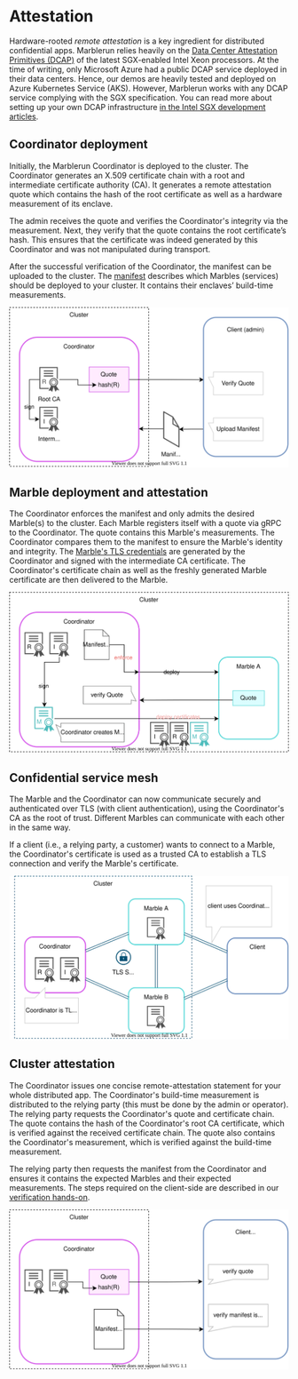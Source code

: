 # Attestation

Hardware-rooted *remote attestation* is a key ingredient for distributed confidential apps. Marblerun relies heavily on the [Data Center Attestation Primitives (DCAP)](https://download.01.org/intel-sgx/sgx-dcap/1.9/linux/docs/Intel_SGX_DCAP_ECDSA_Orientation.pdf) of the latest SGX-enabled Intel Xeon processors.
At the time of writing, only Microsoft Azure had a public DCAP service deployed in their data centers. Hence, our demos are heavily tested and deployed on Azure Kubernetes Service (AKS).
However, Marblerun works with any DCAP service complying with the SGX specification. You can read more about setting up your own DCAP infrastructure [in the Intel SGX development articles](https://software.intel.com/content/www/us/en/develop/articles/intel-software-guard-extensions-data-center-attestation-primitives-quick-install-guide.html).

## Coordinator deployment

Initially, the Marblerun Coordinator is deployed to the cluster.
The Coordinator generates an X.509 certificate chain with a root and intermediate certificate authority (CA).
It generates a remote attestation quote which contains the hash of the root certificate as well as a hardware measurement of its enclave.

The admin receives the quote and verifies the Coordinator's integrity via the measurement. Next, they verify that the quote contains the root certificate’s hash. This ensures that the certificate was indeed generated by this Coordinator and was not manipulated during transport.

After the successful verification of the Coordinator, the manifest can be uploaded to the cluster.
The [manifest](workflows/define-manifest.md) describes which Marbles (services) should be deployed to your cluster. It contains their enclaves’ build-time measurements.

![Coordinator deployment](../media/coordinator_deployment.svg)

## Marble deployment and attestation

The Coordinator enforces the manifest and only admits the desired Marble(s) to the cluster.
Each Marble registers itself with a quote via gRPC to the Coordinator.
The quote contains this Marble's measurements. The Coordinator compares them to the manifest to ensure the Marble's identity and integrity.
The [Marble's TLS credentials](features/secrets-management.md) are generated by the Coordinator and signed with the intermediate CA certificate.
The Coordinator's certificate chain as well as the freshly generated Marble certificate are then delivered to the Marble.

![Marble deployment](../media/marble_deployment.svg)

## Confidential service mesh

The Marble and the Coordinator can now communicate securely and authenticated over TLS (with client authentication), using the Coordinator's CA as the root of trust.
Different Marbles can communicate with each other in the same way.

If a client (i.e., a relying party, a customer) wants to connect to a Marble, the Coordinator's certificate is used as a trusted CA to establish a TLS connection and verify the Marble's certificate.

![service mesh](../media/service_mesh.svg)

## Cluster attestation

The Coordinator issues one concise remote-attestation statement for your whole distributed app.
The Coordinator's build-time measurement is distributed to the relying party (this must be done by the admin or operator).
The relying party requests the Coordinator's quote and certificate chain.
The quote contains the hash of the Coordinator's root CA certificate, which is verified against the received certificate chain.
The quote also contains the Coordinator's measurement, which is verified against the build-time measurement.

The relying party then requests the manifest from the Coordinator and ensures it contains the expected Marbles and their expected measurements.
The steps required on the client-side are described in our [verification hands-on](workflows/verification.md).

![cluster attestation](../media/verify_cluster.svg)
